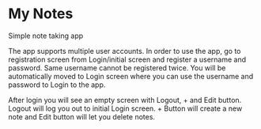 # My Notes
 Simple note taking app

The app supports multiple user accounts. In order to use the app, go to registration screen from Login/initial screen and register a username and password. Same username cannot be registered twice. You will be automatically moved to Login screen where you can use the username and password to Login to the app. 

After login you will see an empty screen with Logout, + and Edit button. Logout will log you out to initial Login screen. + Button will create a new note and Edit button will let you delete notes.
